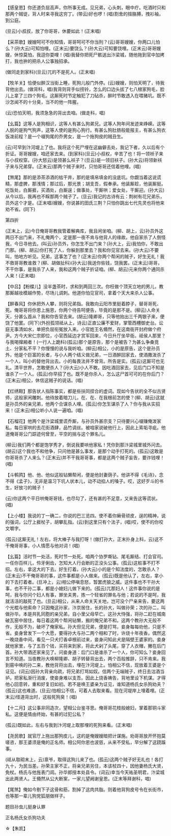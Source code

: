 <!-- { "loadSidebar": true } -->
【感皇恩】你还道负屈高声，你所事无成。见兄弟，心头刺，眼中疔。吃酒时只和那两个贼徒，背人时来寻我这穷丁。(带云)好也啰！(唱)割舍的揎胳膊，拽衫袖，到公庭。

(旦云)小叔叔，放了你哥哥，休要如此！(正末唱)

【采茶歌】嫂嫂呵可不你知情，哥哥呵可不你当刑？(云)哥哥嫂嫂，你两口儿怕么？(孙大云)可知怕哩。(正末云)要饶么？(孙大云)可知要饶哩。(正末云)哥哥嫂嫂，休惊莫怕，我逗你耍哩！(唱)我替你把死尸骸送出汴梁城，随他拖到官中加拷打，我也拚的把杀人公事独招承。

(做同走到家科)(旦云)兀的不是死人。(正末唱)

【牧羊关】恰便似醉汉当街上睡，死狗儿般门外停。(云)嫂嫂，则怕天明了，待我背他出去。(做背科，唱)我背则背手似捞铃，怎么的口边头拔了七八根家狗毛，脸儿上拿了三四个狗毛。这厮死时节定触犯了刀砧杀，醉时节敢透入在喂猪坑。既不沙怎闻不的十分臭，当不的他一阵腥。

(云)恐怕天明，我须急急的背出去咱。(做走科，唱)

【幺篇】这等人是狗相识，这等人有甚么狗弟兄。这等人狗年间发迹来峥嵘。这等人脱的是狗气狗声，这等人使的是狗心狗行。有甚么狗肚肠般能报主，有甚么狗衣饭泼前程？是一个啜狗尾的乔男女，是一个拖狗皮的贼丑生。

(云)可早到汴河堤上了也。我将这个死尸埋在这幽僻去处，我记下者，久以后有个折证。哥哥嫂嫂，咱还家去来。(到家科)(旦云)小叔权，辛苦了也！将一领袄子来与小叔权穿。(孙大怒云)是领甚么袄子？(旦云)是一领旧袄子。(孙大云)将领新袄子来与兄弟穿。(正末云)那两个贼子来时，只怕哥哥还信着他哩。(唱)

【煞尾】那的是添茶添酒的枯干井，那的是填帛填金的没底坑。你觑当着这说谎精，那虚脾，那浅情；那过后，那光景；胡支吾，假奉承。他装厮趁，他装厮挺。吃饭处，白厮捱，买酒处，白厮逞；做事处，干厮哄；爱女处，干厮迎。(孙大云)从今以后，我再也不睬那两个贼子了。(旦云)我记的古诗有云：荆树有花兄弟乐，员外这个才是。(正末唱)嫂嫂，你说甚的田氏三荆？只怕你跳出七代先灵也将他来劝不省。(同下)

第四折

(正末上，云)今日俺哥哥教我管着解典库，我且闲坐咱。(柳、胡上，云)孙员外这两日不出门来，不礼俺两个，定是那一夜不肯与他背人的缘故。他自家杀了人倒怪我，今日寻他去。(叫云)孙员外，你怎生不出门来？(孙大上，云)我怕你，不敢出门那。(柳、胡云)你打死了人，你躲到那里去？我和你见官去来。(孙大云)不要叫，怕地方听见。兄弟，这事怎了也？(正末云)你两个帮闲的贼子，好生无礼！我不救哥哥教谁救？(柳、胡做扯科)(孙大云)我送你些钱，饶我罢。(正末云)哥哥，不干你事，是我杀了人来，我和这两个贼子折证咱。(柳、胡云)元来你两个通同杀人来！(正末唱)

【中吕】【粉蝶儿】没半盏茶时，求和到两回三次。你枉做个顶天立地的男儿，教那厮越妆模越作势，尽场儿调刺。他道你怕见官司，拿着个天大来杀人公事。

【醉春风】你休把外人攀，则将兄弟指。我敢向云阳市里挺着脖子，替哥哥死、死。俺哥哥将你恩上施恩，你两个待告呵便告，毕竟的是那不是。(柳云)人命关天，分甚么首从？我和你告官去来。(胡云)隆卿哥，只等他抬出三千两银子来，便饶了他罢。(同下)(外扮孤领祗从上，诗云)正直公廉不爱财，掌管西槽御史台。讼庭无事清如水，单把负屈衔冤放入来。小官姓王名翛然，在这南衙开封府做个府尹。方今大宋仁宗即位，小官西延边才赏军回来，今日升厅坐早衙。祗侯人那里？与我喝撺厢者！(一行人上跪科)(孤云)那个是原告，那个是被告？为甚么争桑竞土、分家私不平？你慢慢的说与我听咱。(柳云)相公，小的是原告，这个是孙员外，他是个巨富的长者，与小人两个结义做兄弟，一日酒醉回家去，使酒撒泼杀了一个人，叫小的替他背出去。小的每畏法并不曾背。所告是实。(孤云)这厮可也无礼。清平世界，怎敢便杀人？(孙大云)小人不敢。因吃酒回家去，见后门口不知是谁杀了一个人。(孤云)你早招了也。既不是你杀人，怎么这尸首可可的在你后门？(正末云)相公，休信这贼子的说话。(唱)

【红绣鞋】那告状人指陈事实，都是些扶同捏合的虚词。现如今告状的全不似古贤师，这般家闲雕刺。他待放着暗刀儿，在、在、在我根前怎的使？(柳、胡云)这就是孙员外的亲兄弟，他两个合谋杀人哩。(孤云)你怎生谋杀了人？你与我从实招来！(正末云)相公听小人说一遍咱。(唱)

【石榴花】他两个是汴梁城里谎乔厮，与孙员外甚宗支？只待要兴心啜赚俺泼家私，每日家哄的去花街酒肆，品竹调丝。被咱家说破他行上，因此上索垢寻疵。他道俺哥哥公门踪迹何曾至，平空的揣与这个罪名儿。

(柳云)我们两个都是饱学秀才，倒说我要哄他家私！凭你到那汴梁城里城外问去。(胡云)这个我也不和他争，只问他是甚么事发，是那个动手打死的。(孤云)这敢是你哥哥杀了人来么？(正末云)并不干我哥哥事，都是这两个贼子妄告，要诈钱哩！(唱)

【斗鹌鹑】他、他、他似这般钻懒帮闲，便是他封妻荫子。他讲不得《毛诗》，念不得《孟子》，无非是温习下坑人状本儿，动不动掐人的嗓子。哎，这好歹斗的书生，好放刁的贼子！

(云)你这两个平日哄俺哥哥钱，也尽勾了，还有甚的不足意，又来告这等谎状。(唱)

【上小楼】我说的丁一确二，你说的巴三览四。使不着你癞骨顽皮，逞的精神，说的强词，公厅上捱杖子，胡攀乱指。(云)到这里只有个法子，(唱)哎，使不的你咬文嚼字。

(孤云)这厮无礼！左右，将大棒子与我打呀！(做打孙大，正末扑身上科，云)这不干俺哥哥事，小人情愿与他对词！(唱)

【幺篇】活时节一处活，死时节一处死。咱两个协罗嘶钻、尾毛厮结、打会官司。一任你百样儿，伶牙俐齿，怎知大人行会断的正没头公事。(孤云)这桩事不打不招。左右，拿这大的下去。好生打着。(孙大云)小的是个知法度的，怎敢杀人？(正末云)不干俺哥哥的事，这件事都是小人做来。(孤云)既是他认了，左右，拿小的下去打着者。(旦冲上，云)相公停嗔息怒，暂罢虎狼之威。这件事也不干孙大事，也不干孙二事，都是小媳妇儿做下来的。(孤云)兀那妇人！这件事你说的是呵，我与你问个妇人有事，罪坐夫男，拣一个轻省的罪名与他；若说的不是呵，我就活活的敲死了也。(旦云)相公，从来人命关天关地，岂可没个尸亲来告，要这两个光棍与他索命？只因俺这孙家，汴京居住，长的孙大，叫做孙荣；次的孙二，叫做孙华。本是共乳同胞的亲兄弟，自小里父母早亡。这孙大恃强，将孙二赶在城南破瓦窑中居住，每日着这两个帮闲钻懒，搬的俺兄弟不和。这两个教孙大无般不作，无般不为，破坏了俺家私。孙大但见兄弟，便是打骂，妾身每每劝他，只是不省。妾身曾发下一个大愿，要得孙大与孙二两个相和了时，许烧十年夜香。偶然这一晚烧香中间，看见一只犬打香卓根前过来，妾身问知此犬是隔壁王婆家的。妾身就他家里，与了五百个钱，买将来到家，将此犬剁了头尾，穿了人衣帽，撇在后门首。孙大带酒还家来见了。问妾身道：后门口是谁杀了一个人，你可知么？妾身回言不知道。当夜教孙大唤柳隆卿、胡子转替背出去，两个百般推辞，只不肯来。我到窑中唤的孙二来，教他背将出去，埋在汴河堤上。怕相公不信，现放着王婆是个证见。(词云)因孙大背亲向疏，将兄弟打骂如奴。信两个无端贼子，终日去沽酒当垆。把家私渐行消废，使妾身难以支吾。因此上烧香祷告，背地里设下机谋。才得他心回意转，重和好复旧如初。若不是唤王婆亲为证见，谁知道杨氏女杀狗劝夫？(孤云)这也难道。(旦云)怕相公不信，可着人去取来看。现在河堤岸上埋着哩。(正末云)怪道背出时，这般死狗臭！(唱)

【十二月】这公事非同造次，望相公台鉴寻思。俺哥哥花枝般媳妇，掌着那铜斗家私。这便是情由终始，有甚的过犯公私？

(孤云)既如此，左右与我到汴河堤上取那埋的死狗来看。(正末唱)

【尧民歌】就官厅上拖出那狗皮儿，这的是俺嫂嫂暗把计谋施。劝哥哥放开怀抱莫嗟咨，那王婆须是俺的正名师。相公阿你恩也波慈，从来不受私，早分解了这跷蹊事。

(祗从取砌末上，云)禀爷，取得这狗儿来了也。(孤云)这两个贼子好无礼也！各打九十，为民当差。孙荣主家不正，将亲兄弟另住，本该杖四十，因他妻杨氏大贤，免杖。杨氏与他旌表门闾。孙华郎授本处县令。(词云)幸当今天祐圣明君，汴梁城出此两贤人。王翛然从公大断案，一家儿望阙谢皇恩。(正末等拜谢科，唱)

【尾煞】俺如今剔下子这骨和筋，割掉了这肉共脂。则着他背狗皮号令在长街市，也等那一辈儿狗党狐朋做样子。

题目孙虫儿挺身认罪

正名杨氏女杀狗功夫
　

☆【朱凯】
 
